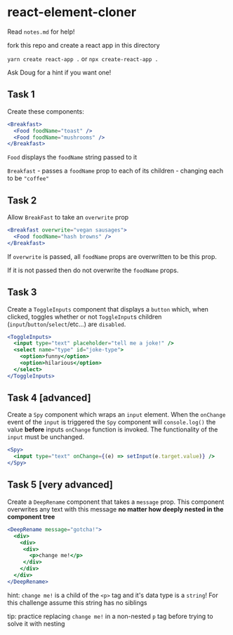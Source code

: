 # react-element-cloner

Read `notes.md` for help!

fork this repo and create a react app in this directory 

`yarn create react-app .` or `npx create-react-app .`

Ask Doug for a hint if you want one!

## Task 1

Create these components:

```jsx
<Breakfast>
  <Food foodName="toast" />
  <Food foodName="mushrooms" />
</Breakfast>
```

`Food` displays the `foodName` string passed to it

`Breakfast` - passes a `foodName` prop to each of its children - changing each to be `"coffee"`

## Task 2

Allow `BreakFast` to take an `overwrite` prop

```jsx
<Breakfast overwrite="vegan sausages">
  <Food foodName="hash browns" />
</Breakfast>
```

If `overwrite` is passed, all `foodName` props are overwritten to be this prop. 

If it is not passed then do not overwrite the `foodName` props.

## Task 3

Create a `ToggleInputs` component that displays a `button` which, when clicked, toggles whether or not `ToggleInput`s children (`input`/`button`/`select`/etc...) are `disabled`.

```jsx
<ToggleInputs>
  <input type="text" placeholder="tell me a joke!" />
  <select name="type" id="joke-type">
    <option>funny</option>
    <option>hilarious</option>
  </select>
</ToggleInputs>
```

## Task 4 [advanced]

Create a `Spy` component which wraps an `input` element. 
When the `onChange` event of the `input` is triggered the `Spy` component will `console.log()` the value **before** inputs `onChange` function is invoked. The functionality of the `input` must be unchanged.

```jsx
<Spy>
  <input type="text" onChange={(e) => setInput(e.target.value)} />
</Spy>
```


## Task 5 [very advanced]

Create a `DeepRename` component that takes a `message` prop. This component overwrites any text with this message **no matter how deeply nested in the component tree**

```jsx
<DeepRename message="gotcha!">
  <div>
    <div>
     <div>
       <p>change me!</p>
     </div>
    </div>
  </div>
</DeepRename>
```
hint: `change me!` is a child of the `<p>` tag and it's data type is a `string`! For this challenge assume this string has no siblings

tip: practice replacing `change me!` in a non-nested `p` tag before trying to solve it with nesting
